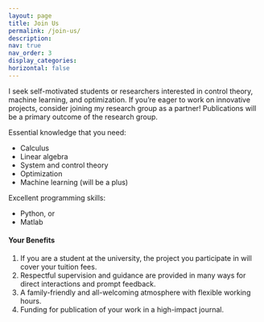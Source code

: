 ```yaml
---
layout: page
title: Join Us
permalink: /join-us/
description: 
nav: true
nav_order: 3
display_categories: 
horizontal: false
---
```


I seek self-motivated students or researchers interested in control theory, machine learning, and optimization. If you’re eager to work on innovative projects, consider joining my research group as a partner! Publications will be a primary outcome of the research group.

Essential knowledge that you need:
* Calculus
* Linear algebra
* System and control theory
* Optimization
* Machine learning (will be a plus)

Excellent programming skills: 
* Python, or
* Matlab

<h4>Your Benefits</h4>
<ol>
    <li>If you are a student at the university, the project you participate in will cover your tuition fees.</li>
    <li>Respectful supervision and guidance are provided in many ways for direct interactions and prompt feedback.</li>
    <li>A family-friendly and all-welcoming atmosphere with flexible working hours.</li>
    <li>Funding for publication of your work in a high-impact journal. </li>
</ol>

